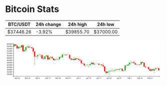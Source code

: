 # Bitcoin Stats

BTC/USDT|24h change|24h high|24h low|
|---|---|---|---|
|$37446.26|-3.92%|$39855.70|$37000.00|

<img src="./chart.svg">
